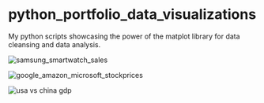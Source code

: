 # python_portfolio_data_visualizations

My python scripts showcasing the power of the matplot library for data cleansing and data analysis.

![samsung_smartwatch_sales](https://user-images.githubusercontent.com/52303723/63189013-8b4fd300-c028-11e9-8ea7-b87441d6700c.JPG)

![google_amazon_microsoft_stockprices](https://user-images.githubusercontent.com/52303723/63189012-8b4fd300-c028-11e9-8393-edd342fcead8.JPG)

![usa vs china gdp](https://user-images.githubusercontent.com/52303723/63189014-8b4fd300-c028-11e9-87c4-22d5cea6a5e2.JPG)
